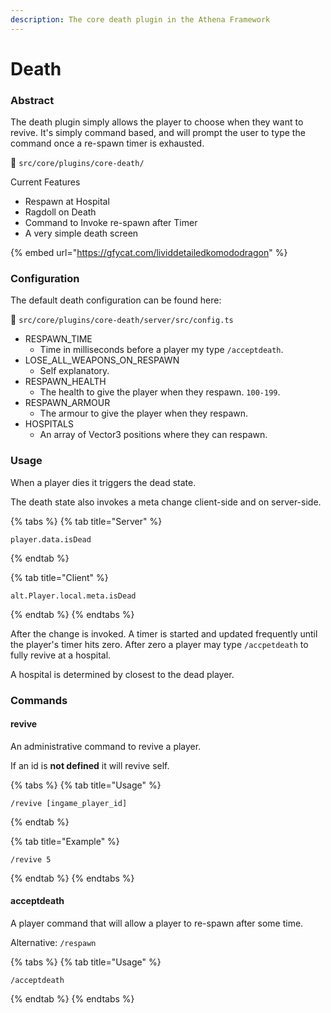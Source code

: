 ```yaml
---
description: The core death plugin in the Athena Framework
---
```


# Death

### Abstract

The death plugin simply allows the player to choose when they want to revive. It's simply command based, and will prompt the user to type the command once a re-spawn timer is exhausted.

📁 `src/core/plugins/core-death/`

Current Features

* Respawn at Hospital
* Ragdoll on Death
* Command to Invoke re-spawn after Timer
* A very simple death screen

{% embed url="https://gfycat.com/lividdetailedkomododragon" %}

### Configuration

The default death configuration can be found here:

📁 `src/core/plugins/core-death/server/src/config.ts`

* RESPAWN\_TIME
  * Time in milliseconds before a player my type `/acceptdeath`.
* LOSE\_ALL\_WEAPONS\_ON\_RESPAWN
  * Self explanatory.
* RESPAWN\_HEALTH
  * The health to give the player when they respawn. `100-199`.
* RESPAWN\_ARMOUR
  * The armour to give the player when they respawn.
* HOSPITALS
  * An array of Vector3 positions where they can respawn.

### Usage

When a player dies it triggers the dead state.

The death state also invokes a meta change client-side and on server-side.

{% tabs %}
{% tab title="Server" %}
```
player.data.isDead
```
{% endtab %}

{% tab title="Client" %}
```
alt.Player.local.meta.isDead
```
{% endtab %}
{% endtabs %}

After the change is invoked. A timer is started and updated frequently until the player's timer hits zero. After zero a player may type `/accpetdeath` to fully revive at a hospital.

A hospital is determined by closest to the dead player.

### Commands

#### revive

An administrative command to revive a player.

If an id is **not defined** it will revive self.

{% tabs %}
{% tab title="Usage" %}
```
/revive [ingame_player_id]
```
{% endtab %}

{% tab title="Example" %}
```
/revive 5
```
{% endtab %}
{% endtabs %}

#### acceptdeath

A player command that will allow a player to re-spawn after some time.

Alternative: `/respawn`

{% tabs %}
{% tab title="Usage" %}
```
/acceptdeath
```
{% endtab %}
{% endtabs %}
